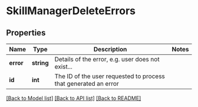 # SkillManagerDeleteErrors

## Properties
Name | Type | Description | Notes
------------ | ------------- | ------------- | -------------
**error** | **string** | Details of the error, e.g. user does not exist... | 
**id** | **int** | The ID of the user requested to process that generated an error | 

[[Back to Model list]](../README.md#documentation-for-models) [[Back to API list]](../README.md#documentation-for-api-endpoints) [[Back to README]](../README.md)


